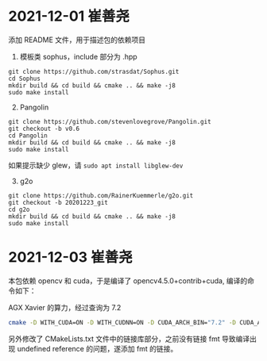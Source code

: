 # 2021-12-01 崔善尧

添加 README 文件，用于描述包的依赖项目

1. 模板类 sophus，include 部分为 .hpp

```
git clone https://github.com/strasdat/Sophus.git
cd Sophus
mkdir build && cd build && cmake .. && make -j8
sudo make install
```
	
2. Pangolin

```
git clone https://github.com/stevenlovegrove/Pangolin.git
git checkout -b v0.6
cd Pangolin
mkdir build && cd build && cmake .. && make -j8
sudo make install
```

如果提示缺少 glew，请 `sudo apt install libglew-dev`

3. g2o

```
git clone https://github.com/RainerKuemmerle/g2o.git
git checkout -b 20201223_git
cd g2o
mkdir build && cd build && cmake .. && make -j8
sudo make install
```

# 2021-12-03 崔善尧

本包依赖 opencv 和 cuda，于是编译了 opencv4.5.0+contrib+cuda, 编译的命令如下：

AGX Xavier 的算力，经过查询为 7.2

```bash
cmake -D WITH_CUDA=ON -D WITH_CUDNN=ON -D CUDA_ARCH_BIN="7.2" -D CUDA_ARCH_PTX="" -D OPENCV_GENERATE_PKGCONFIG=ON -D OPENCV_EXTRA_MODULES_PATH=/home/nvidia/workspace/third_lib/opencv4/opencv_contrib-4.5.0/modules -D WITH_GSTREAMER=ON -D WITH_LIBV4L=ON -D BUILD_opencv_python2=ON -D BUILD_opencv_python3=ON -D BUILD_TESTS=OFF -D BUILD_PERF_TESTS=OFF -D BUILD_EXAMPLES=OFF -D CMAKE_BUILD_TYPE=RELEASE -D CMAKE_INSTALL_PREFIX=/usr/local ..
```

另外修改了 CMakeLists.txt 文件中的链接库部分，之前没有链接 fmt 导致编译出现 undefined reference 的问题，遂添加 fmt 的链接。

